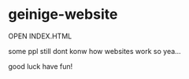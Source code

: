 # geinige-website

OPEN INDEX.HTML

some ppl still dont konw how websites work so yea...


good luck have fun!
